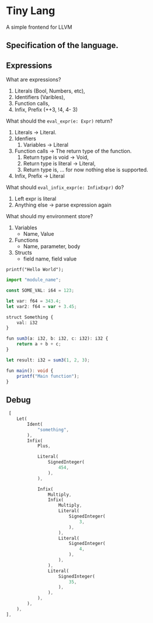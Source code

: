# Tiny Lang

A simple frontend for LLVM

## Specification of the language.

## Expressions

What are expressions?

1. Literals (Bool, Numbers, etc),
2. Identifiers (Varibles),
3. Function calls,
4. Infix, Prefix (++3, !4, 4- 3)

What should the `eval_expr(e: Expr)` return?

1. Literals -> Literal.
2. Idenfiers
   1. Variables -> Literal
3. Function calls -> The return type of the function.
   1. Return type is void -> Void,
   2. Return type is literal -> Literal,
   3. Return type is, ... for now nothing else is supported.
4. Infix, Prefix -> Literal

What should `eval_infix_expr(e: InfixExpr)` do?

1. Left expr is literal
2. Anything else -> parse expression again

What should my environment store?

1. Variables
   - Name, Value
2. Functions
   - Name, parameter, body
3. Structs
   - field name, field value

```
printf("Hello World");
```

```ts
import "module_name";

const SOME_VAL: i64 = 123;

let var: f64 = 343.4;
let var2: f64 = var + 3.45;

struct Something {
    val: i32
}

fun sum3(a: i32, b: i32, c: i32): i32 {
    return a + b + c;
}

let result: i32 = sum3(1, 2, 3);

fun main(): void {
    printf("Main function");
}

```

## Debug

```rs
 [
    Let(
        Ident(
            "something",
        ),
        Infix(
            Plus,

            Literal(
                SignedInteger(
                    454,
                ),
            ),

            Infix(
                Multiply,
                Infix(
                    Multiply,
                    Literal(
                        SignedInteger(
                            3,
                        ),
                    ),
                    Literal(
                        SignedInteger(
                            4,
                        ),
                    ),
                ),
                Literal(
                    SignedInteger(
                        35,
                    ),
                ),
            ),
        ),
    ),
],
```
